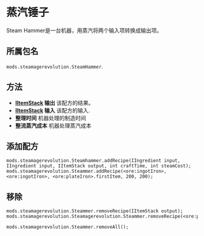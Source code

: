 # 蒸汽锤子

Steam Hammer是一台机器，用蒸汽将两个输入项转换成输出项。

## 所属包名
`mods.steamagerevolution.SteamHammer`.

## 方法

- **[IItemStack](/Vanilla/Items/IItemStack/) 输出** 该配方的结果。
- **[IItemStack](/Vanilla/Items/IItemStack/) 输入** 该配方的输入.
- **整理时间** 机器处理的制造时间
- **整流蒸汽成本** 机器处理蒸汽成本

## 添加配方

```zenscript
mods.steamagerevolution.Steamhammer.addRecipe(IIngredient input, IIngredient input, IItemStack output, int craftTime, int steamCost);
mods.steamagerevolution.Steammer.addRecipe(<ore:ingotIron>, <ore:ingotIron>, <ore:plateIron>.firstItem, 200, 200);
```


## 移除

```zenscript
mods.steamagerevolution.Steammer.removeRecipe(IItemStack output);
mods.steamagerevolution.Steamagerevolution.Steammer.removeRecipe(<ore:plateIron>.firstItem);

mods.steamagerevolution.Steammer.removeAll();
```
